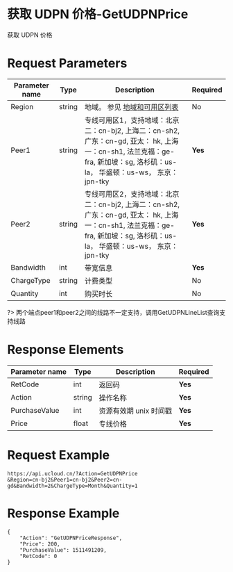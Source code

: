 # 获取 UDPN 价格-GetUDPNPrice

获取 UDPN 价格

# Request Parameters
|Parameter name|Type|Description|Required|
|---|---|---|---|
|Region|string|地域。 参见 [地域和可用区列表](api/summary/regionlist)|No|
|Peer1|string|专线可用区1，支持地域：北京二：cn-bj2, 上海二：cn-sh2, 广东：cn-gd, 亚太： hk, 上海一：cn-sh1, 法兰克福：ge-fra, 新加坡：sg, 洛杉矶：us-la， 华盛顿：us-ws， 东京：jpn-tky|**Yes**|
|Peer2|string|专线可用区2，支持地域：北京二：cn-bj2, 上海二：cn-sh2, 广东：cn-gd, 亚太： hk, 上海一：cn-sh1, 法兰克福：ge-fra, 新加坡：sg, 洛杉矶：us-la， 华盛顿：us-ws， 东京：jpn-tky|**Yes**|
|Bandwidth|int|带宽信息|**Yes**|
|ChargeType|string|计费类型|No|
|Quantity|int|购买时长|No|

?> 两个端点peer1和peer2之间的线路不一定支持，调用GetUDPNLineList查询支持线路

# Response Elements
|Parameter name|Type|Description|Required|
|---|---|---|---|
|RetCode|int|返回码|**Yes**|
|Action|string|操作名称|**Yes**|
|PurchaseValue|int|资源有效期 unix 时间戳|**Yes**|
|Price|float|专线价格|**Yes**|

# Request Example
```
https://api.ucloud.cn/?Action=GetUDPNPrice
&Region=cn-bj2&Peer1=cn-bj2&Peer2=cn-gd&Bandwidth=2&ChargeType=Month&Quantity=1
```

# Response Example
```
{
    "Action": "GetUDPNPriceResponse", 
    "Price": 200, 
    "PurchaseValue": 1511491209, 
    "RetCode": 0
}
```

